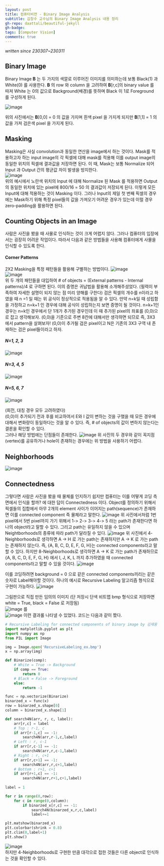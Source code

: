 ```yaml
---
layout: post
title: 컴퓨터비젼 - Binary Image Analysis
subtitle: 김창수 교수님의 Binary Image Analysis 내용 정리
gh-repo: daattali/beautiful-jekyll
gh-badge: 
tags: [Computer Vision]
comments: true
---
```


_written since 230307~230311_

## Binary Image  

 Binary Image **B** 는 두 가지의 색깔로 이루어진 이미지를 의미하는데 보통 Black(1) 과 White(0) 를 사용한다. **B** 의 row 와 column 을 고려하여 **B**[r,c]의 binary value 를 따져 White 는 0의 값으로 Background(배경)를 뜻하며 Black 이 1로 Foreground 를 구성하게 된다. 

![image](https://user-images.githubusercontent.com/32359257/223438270-424d89b6-06b5-4cee-96ed-f71e51fc3661.png)

 위의 사진에서는 **B**[0,0] = 0 의 값을 가지며 흰색 pixel 을 가지게 되지만 **B**[1,1] = 1 의 값을 가져 검은색 pixel 을 가지게 된다.  

## Masking
 Masking은 사실 convolution과 동일한 연산을 image에서 하는 것이다. Mask를 적용하고자 하는 input image의 각 픽셀에 대해 mask를 적용해 이를 output image의 동일한 위치의 픽셀에 결과값을 저장하면 된다. 이 때, Mask는 보통 Normalize 되어 Input 과 Output 간의 평균값 차이 발생을 방지한다.  
![image](https://user-images.githubusercontent.com/32359257/223449857-837803af-2d8f-4a8f-aaed-665277f9ce22.png)  
위의 예시에서 노란색 위치의 Input 에 대해 Normalize 된 Mask 를 적용하면 Output의 동일한 위치에 있는 pixel에 800/16 = 50 의 결과값이 저장되게 된다. 이렇게 모든 Input에 대해 적용하는 것이 Masking 이다. 그러나 Input의 제일 첫 번째 픽셀의 경우에는 Mask하기 위해 특정 pixel들의 값을 가져오기 어려운 경우가 있는데 이럴 경우 zero-padding을 활용하면 된다.
 
## Counting Objects in an Image  
 사람은 사진을 봤을 때 사물로 인식하는 것이 크게 어렵지 않다. 그러나 컴퓨터의 입장에서는 굉장히 어려운 작업이다. 따라서 다음과 같은 방법들을 사용해 컴퓨터에게 사물을 인식할 수 있도록 한다.  
#### Corner Patterns
 2X2 Masking을 특정 패턴들을 활용해 구별하는 방법이다. 
![image](https://user-images.githubusercontent.com/32359257/223445427-646f7c37-a62b-45e4-92c5-40df86ef7576.png)  
![image](https://user-images.githubusercontent.com/32359257/223445798-94e3a5df-dd9f-47f2-b24f-84c19f45d23b.png)  
 위 두 개의 패턴들을 대입하여 # of objects = (External patterns - Internal patterns)/4 로 구하면 된다. 이의 증명은 귀납법을 활용해 소개해주셨었다. (필력이 부족하여 자세한 설명이 되지 않는 점 미리 양해를 구한다)
 검은 픽셀의 개수를 n이라고 하였을 때 n =1 일 때는 위 공식이 정상적으로 적용됨을 알 수 있다. 만약 n=k일 때 성립함을 가정하고 n=k+1 인 경우에 대해 공식이 성립하는지 보면 증명이 될 것이다. n=k+1인 경우는 n=k인 경우에서 단 1개가 추가된 경우인데 이 때 추가된 pixel의 좌표를 (0,0)으로 잡고 생각해보자. (0,0)을 기준으로 주변 8칸에 대해서만 생각하면 되므로 즉, 3X3 에서 pattern을 살펴보자! (0,0)이 추가될 검은 pixel이고 N은 기존의 3X3 구역 내 존재하는 검은 pixel들이라고 하자.
##### N=1, 2, 3
![image](https://user-images.githubusercontent.com/32359257/223446503-aac8ac5f-d526-4c07-b884-5789263c98d3.png)  
##### N=3, 4, 5
![image](https://user-images.githubusercontent.com/32359257/223446556-836aa89b-3ffd-4f05-9c9f-f1bd9aeae2e1.png)  
##### N=5, 6, 7
![image](https://user-images.githubusercontent.com/32359257/223446611-032129d0-2435-45e9-bf7f-0201c8433fdd.png)  

(회전, 대칭 경우 모두 고려하였다)  
(0,0)이 추가되기 전과 후를 비교하여서 E와 I 값이 변하는 것을 구했을 때 모든 경우에 대해서 변화량이 동일하다는 것을 알 수 있다. 즉, # of objects의 값이 변하지 않는다는 결론을 확인할 수 있다.  
 그러나 해당 방법에는 단점들이 존재한다.
 ![image](https://user-images.githubusercontent.com/32359257/223454246-c64f2559-b81e-4c38-9165-d74421990181.png) 
위 사진의 두 경우와 같이 꼭지점(vertex)를 공유하거나 hole이 존재하는 경우에는 위 방법을 사용하기 어렵다.

## Neighborhoods
![image](https://user-images.githubusercontent.com/32359257/223455492-4a739baf-0edb-42f1-91ea-24cb10c6351d.png)

## Connectedness
그렇다면 사람은 사진을 봤을 때 물체를 인지하기 쉽지만 컴퓨터는 이를 어떻게 코딩 측면에서 인식을 할까? 에 대한 답이 Connectedness 이다. Object를 정의하기 위해서 픽셀들의 집합에서 아무 2개의 element 사이가 이어지는 path(sequence)가 존재하면 이를 connected component 즉 물체라고 말한다. 
![image](https://user-images.githubusercontent.com/32359257/224475166-c9902968-6e29-473d-8221-147b424abd1e.png)
위 사진에서처럼 1번 pixel에서 5번 pixel까지 가기 위해서 1-> 2-> 3-> 4-> 5 라는 path가 존재한다면 하나의 object라고 말할 수 있다. 그리고 path는 유일하지 않을 수 있으며 Neightborhoods의 종류에 따라 path가 달라질 수 있다.
![image](https://user-images.githubusercontent.com/32359257/224475280-433bdd2e-4751-4b96-a13a-0a05fb3f7d77.png)
위 사진에서 4-Neighborhoods로 생각하면 A -> H 로 가는 path는 존재하지만 A -> K 로 가는 path는 존재하지 않는다. 즉, {A, B, C, D, E, F, G, H}는 connected components라고 말할 수 있다. 하지만 8-Neighborhoods로 생각하면 A -> K 로 가는 path가 존재하므로 {A, B, C, D, E, F, G, H} 에서 I, J, K, L 까지 추가하였을 때 connected components라고 말할 수 있을 것이다.
![image](https://user-images.githubusercontent.com/32359257/224475397-1c0d43cf-a984-4cf0-a983-9bd238f9c853.png)

이를 코딩하려면 background = 0 으로 같은 connected components끼리는 같은 숫자로 Label해야할 것이다. 하나의 예시로 Recursive Labeling 알고리즘 형식으로 구현이 가능하다.
![image](https://user-images.githubusercontent.com/32359257/224475504-4d667790-068b-4169-bfa6-41a3cfed0e05.png)

그림판으로 직접 만든 임의의 이미지 (단 저장시 단색 비트맵 bmp 형식으로 저장하면 white = True, black = False 로 저장됨)  
![image](https://user-images.githubusercontent.com/32359257/224478144-7ffbe502-339a-4116-b31a-23c5e3ddc93d.png)
를  
![image](https://user-images.githubusercontent.com/32359257/224478205-285e0676-1e7c-4896-b062-85ef490b138e.png)
이런 결과롤 나타낼 수 있었다.
코드는 다음과 같이 짰다.
```python
# Recursive Labeling for connected components of binary image by 김재웅
import matplotlib.pyplot as plt
import numpy as np
from PIL import Image

img = Image.open('RecursiveLabeling_ex.bmp')
x = np.array(img)

def Binarize(comp):
    # White = True -> Background
    if comp == True:
        return 0
    # Black = False -> Foreground
    else:
        return -1

func = np.vectorize(Binarize)
binarzed_x = func(x)
row = binarzed_x.shape[0]
column = binarzed_x.shape[1]

def search4N(arr, r, c, label):
    arr[r,c] = label
    # Top : r-1, c
    if arr[r-1,c] == -1:
        search4N(arr,r-1,c,label)
    # Left : r, c-1
    if arr[r,c-1] == -1:
        search4N(arr,r,c-1,label)
    # Right : r, c+1
    if arr[r,c+1] == -1:
        search4N(arr,r,c+1,label)
    # Bottom : r+1, c+1
    if arr[r+1,c] == -1:
        search4N(arr,r+1,c+1,label)
    
label = 1

for r in range(0,row):
    for c in range(0,column):
        if binarzed_x[r,c] == -1:
            search4N(binarzed_x,r,c,label)
            label+=1

plt.matshow(binarzed_x)
plt.colorbar(shrink = 0.8)
plt.clim(0,label+1)
plt.show()

```

![image](https://user-images.githubusercontent.com/32359257/224478702-4905ceda-4d5d-4a2b-9923-6f7b23501f73.png)  
하지만 4-Neighborhoods로 구현한 만큼 대각으로 접한 것들은 다른 object로 인식하는 것을 확인할 수 있다.
